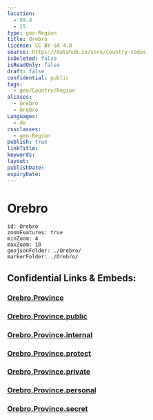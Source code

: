 ```yaml
---
location:
  - 59.4
  - 15
type: geo-Region
title: Orebro
license: CC BY-SA 4.0
source: https://datahub.io/core/country-codes
isDeleted: false
isReadOnly: false
draft: false
confidential: public
tags:
  - geo/Country/Region
aliases:
  - Orebro
  - Örebro
Languages:
  - de
cssclasses:
  - geo-Region
publish: true
linkTitle:
keywords:
layout:
publishDate:
expiryDate:
---
```


# Orebro

```leaflet
id: Orebro
zoomFeatures: true 
minZoom: 4 
maxZoom: 18
geojsonFolder: ./Orebro/
markerFolder: ./Orebro/
```


## Confidential Links & Embeds: 

### [Orebro,Province](/_Standards/Earth/Continent/Europe/Europe~North/Sweden/Provinces~Sweden/Orebro,Province.md) 

### [Orebro,Province.public](/_public/Earth/Continent/Europe/Europe~North/Sweden/Provinces~Sweden/Orebro,Province.public.md) 

### [Orebro,Province.internal](/_internal/Earth/Continent/Europe/Europe~North/Sweden/Provinces~Sweden/Orebro,Province.internal.md) 

### [Orebro,Province.protect](/_protect/Earth/Continent/Europe/Europe~North/Sweden/Provinces~Sweden/Orebro,Province.protect.md) 

### [Orebro,Province.private](/_private/Earth/Continent/Europe/Europe~North/Sweden/Provinces~Sweden/Orebro,Province.private.md) 

### [Orebro,Province.personal](/_personal/Earth/Continent/Europe/Europe~North/Sweden/Provinces~Sweden/Orebro,Province.personal.md) 

### [Orebro,Province.secret](/_secret/Earth/Continent/Europe/Europe~North/Sweden/Provinces~Sweden/Orebro,Province.secret.md)

